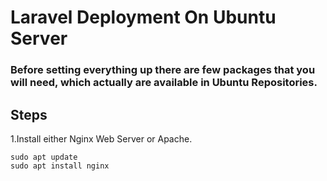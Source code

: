 # Laravel Deployment On Ubuntu Server
### Before setting everything up there are few packages that you will need, which actually are available in Ubuntu Repositories.

## Steps
1.Install either Nginx Web Server or Apache.

```
sudo apt update
sudo apt install nginx
```
